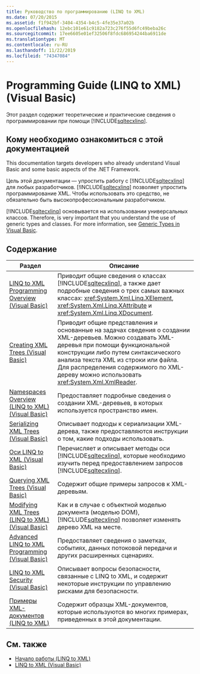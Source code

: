 ```yaml
---
title: Руководство по программированию (LINQ to XML)
ms.date: 07/20/2015
ms.assetid: f1f942bf-3404-4354-b4c5-4fe35e37a02b
ms.openlocfilehash: 12ebc101e61c9182a723c276f55d6fc49beba26c
ms.sourcegitcommit: 17ee6605e01ef32506f8fdc686954244ba6911de
ms.translationtype: MT
ms.contentlocale: ru-RU
ms.lasthandoff: 11/22/2019
ms.locfileid: "74347084"
---
```

# <a name="programming-guide-linq-to-xml-visual-basic"></a>Programming Guide (LINQ to XML) (Visual Basic)
Этот раздел содержит теоретические и практические сведения о программировании при помощи [!INCLUDE[sqltecxlinq](~/includes/sqltecxlinq-md.md)].  
  
## <a name="who-should-read-this-documentation"></a>Кому необходимо ознакомиться с этой документацией  
 This documentation targets developers who already understand Visual Basic and some basic aspects of the .NET Framework.  
  
 Цель этой документации — упростить работу с [!INCLUDE[sqltecxlinq](~/includes/sqltecxlinq-md.md)] для любых разработчиков. [!INCLUDE[sqltecxlinq](~/includes/sqltecxlinq-md.md)] позволяет упростить программирование XML. Чтобы использовать это средство, не обязательно быть высокопрофессиональным разработчиком.  
  
 [!INCLUDE[sqltecxlinq](~/includes/sqltecxlinq-md.md)] основывается на использовании универсальных классов. Therefore, is very important that you understand the use of generic types and classes. For more information, see [Generic Types in Visual Basic](../../../../visual-basic/programming-guide/language-features/data-types/generic-types.md).  
  
## <a name="in-this-section"></a>Содержание  
  
|Раздел|Описание|  
|-----------|-----------------|  
|[LINQ to XML Programming Overview (Visual Basic)](../../../../visual-basic/programming-guide/concepts/linq/linq-to-xml-programming-overview.md)|Приводит общие сведения о классах [!INCLUDE[sqltecxlinq](~/includes/sqltecxlinq-md.md)], а также дает подробные сведения о трех самых важных классах: <xref:System.Xml.Linq.XElement>, <xref:System.Xml.Linq.XAttribute> и <xref:System.Xml.Linq.XDocument>.|  
|[Creating XML Trees (Visual Basic)](../../../../visual-basic/programming-guide/concepts/linq/creating-xml-trees.md)|Приводит общие представления и основанные на задачах сведения о создании XML-деревьев. Можно создавать XML-деревья при помощи функциональной конструкции либо путем синтаксического анализа текста XML из строки или файла. Для распределения содержимого по XML-дереву можно использовать <xref:System.Xml.XmlReader>.|  
|[Namespaces Overview (LINQ to XML) (Visual Basic)](namespaces-overview-linq-to-xml.md)|Предоставляет подробные сведения о создании XML-деревьев, в которых используется пространство имен.|  
|[Serializing XML Trees (Visual Basic)](../../../../visual-basic/programming-guide/concepts/linq/serializing-xml-trees.md)|Описывает подходы к сериализации XML-дерева, также предоставляются инструкции о том, какие подходы использовать.|  
|[Оси LINQ to XML (Visual Basic)](../../../../visual-basic/programming-guide/concepts/linq/linq-to-xml-axes.md)|Перечисляет и описывает методы оси [!INCLUDE[sqltecxlinq](~/includes/sqltecxlinq-md.md)], которые необходимо изучить перед предоставлением запросов [!INCLUDE[sqltecxlinq](~/includes/sqltecxlinq-md.md)].|  
|[Querying XML Trees (Visual Basic)](../../../../visual-basic/programming-guide/concepts/linq/querying-xml-trees.md)|Содержит общие примеры запросов к XML-деревьям.|  
|[Modifying XML Trees (LINQ to XML) (Visual Basic)](../../../../visual-basic/programming-guide/concepts/linq/modifying-xml-trees-linq-to-xml.md)|Как и в случае с объектной моделью документа (моделью DOM), [!INCLUDE[sqltecxlinq](~/includes/sqltecxlinq-md.md)] позволяет изменять дерево XML на месте.|  
|[Advanced LINQ to XML Programming (Visual Basic)](../../../../visual-basic/programming-guide/concepts/linq/advanced-linq-to-xml-programming.md)|Предоставляет сведения о заметках, событиях, данных потоковой передачи и других расширенных сценариях.|  
|[LINQ to XML Security (Visual Basic)](../../../../visual-basic/programming-guide/concepts/linq/linq-to-xml-security.md)|Описывает вопросы безопасности, связанные с LINQ to XML, и содержит некоторые инструкции по управлению рисками для безопасности.|  
|[Примеры XML-документов (LINQ to XML)](../../../../visual-basic/programming-guide/concepts/linq/sample-xml-documents-linq-to-xml.md)|Содержит образцы XML-документов, которые используются во многих примерах, приведенных в этой документации.|  
  
## <a name="see-also"></a>См. также

- [Начало работы (LINQ to XML)](../../../../visual-basic/programming-guide/concepts/linq/getting-started-linq-to-xml.md)
- [LINQ to XML (Visual Basic)](../../../../visual-basic/programming-guide/concepts/linq/linq-to-xml.md)
